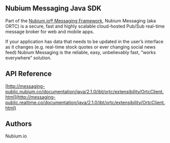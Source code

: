 ## Nubium Messaging Java SDK
Part of the [Nubium.io® Messaging Framework](http://www.nubium.io), Nubium Messaging (aka ORTC) is a secure, fast and highly scalable cloud-hosted Pub/Sub real-time message broker for web and mobile apps.

If your application has data that needs to be updated in the user’s interface as it changes (e.g. real-time stock quotes or ever changing social news feed) Nubium Messaging is the reliable, easy, unbelievably fast, “works everywhere” solution.


## API Reference
[http://messaging-public.nubium.co/documentation/java/2.1.0/ibt/ortc/extensibility/OrtcClient.html](http://messaging-public.realtime.co/documentation/java/2.1.0/ibt/ortc/extensibility/OrtcClient.html)

## Authors
Nubium.io

